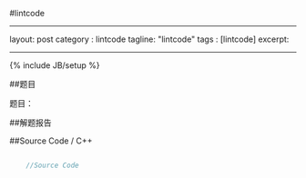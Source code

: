 #lintcode 

---
layout: post
category : lintcode
tagline: "lintcode"
tags : [lintcode]
excerpt: 

---
{% include JB/setup %}

##题目

题目：

##解题报告



##Source Code / C++ 

```C++

    //Source Code

```